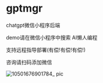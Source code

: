 # gptmgr
chatgpt微信小程序后端

demo请在微信小程序中搜索 AI懒人编程

支持远程指导部署(有偿!有偿!有偿!)

咨询请扫码添加微信


![10501676901784_ pic](https://user-images.githubusercontent.com/3366494/220128638-32e03d47-3c18-465b-af87-a0455ac91228.jpg)
